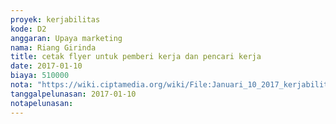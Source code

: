 ```yaml
---
proyek: kerjabilitas
kode: D2
anggaran: Upaya marketing
nama: Riang Girinda
title: cetak flyer untuk pemberi kerja dan pencari kerja
date: 2017-01-10
biaya: 510000
nota: "https://wiki.ciptamedia.org/wiki/File:Januari_10_2017_kerjabilitas_D2_cetak_flyer_ginda465.jpg"
tanggalpelunasan: 2017-01-10
notapelunasan:
---
```

